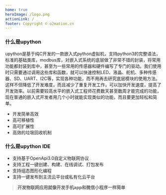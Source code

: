 ```yaml
---
home: true
heroImage: /logo.png
actionLink: /
footer: Copyright © o2mation.cn
---
```


### 什么是upython


upython是基于纯C开发的一款嵌入式python虚拟机，支持python3的完整语法，标准的基础类库，modbus库，对嵌入式系统的底层做了非常不错的封装，将常用功能都封装到库中，甚至为一些常用的传感器和硬件编写了专门的驱动。我们使用时只需要通过调用这些库和函数，就可以快速控制LED、液晶、舵机、多种传感器、SD、UART、I2C等，实现各种功能，而不用再去研究底层模块的使用方法。这样不但降低了开发难度，而且减少了重复开发工作，可以加快开发速度，提高了开发效率。以前需要较高水平的嵌入式工程师花费数天甚至数周才能完成的功能，现在普通的嵌入式开发者用几个小时就能实现类似的功能，而且要更加轻松和简单。


+ 开发简单高效
+ 高可移植性
+ 高可扩展性
+ 高效的垃圾回收机制

### 什么是upython IDE

+ 支持基于OpenApi3.0自定义物联网协议
+ 支持工程一键创建、构建、在线调试、打包发布
+ 支持组态图形化编程
+ 支持一键发布到主流云平台或私有化云平台


> **开发物联网应用就像开发手机app和微信小程序一样简单**
